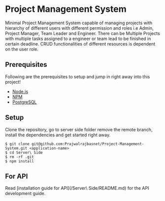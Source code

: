 # Project Management System
  Minimal Project Management System capable of managing projects with hierarchy of different users with different permission and roles i.e Admin, Project Manager, 
  Team Leader and Engineer. There can be Multiple Projects with multiple tasks assigned to a engineer or team lead to be finished in certain deadline. CRUD functionalities
  of different resources is dependent on the user role.

## Prerequisites
  Following are the prerequisites to setup and jump in right away into this project! 

- [Node.js](https://yarnpkg.com/en/docs/install)
- [NPM](https://docs.npmjs.com/getting-started/installing-node)
- [PostgreSQL](https://www.postgresql.org/download/) 

## Setup

Clone the repository, go to server side folder remove the remote branch, install the dependencies and get started right away.

    $ git clone git@github.com:Prajwalrajbasnet/Project-Management-System.git <application-name>
    $ cd Server\ Side
    $ rm -rf .git
    $ npm install

## For API

Read [installation guide for API](/Server\ Side/README.md) for the API development guide.
